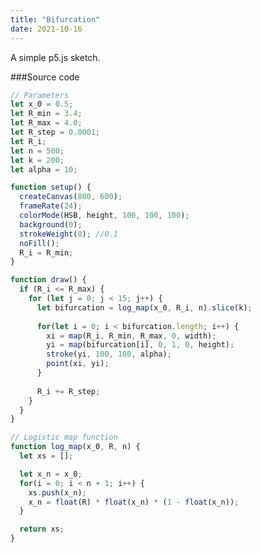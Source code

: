 ```yaml
---
title: "Bifurcation"
date: 2021-10-16
---
```


<div id="bifurcation">
    <script language="javascript" type="text/javascript" src="https://cdnjs.cloudflare.com/ajax/libs/p5.js/1.3.1/p5.js"></script>
    <script type="text/javascript" src="/assets/p5js/bifurcation.js"></script>
</div>

A simple p5.js sketch. 

###Source code

```javascript
// Parameters
let x_0 = 0.5;
let R_min = 3.4;
let R_max = 4.0;
let R_step = 0.0001;
let R_i;
let n = 500;
let k = 200;
let alpha = 10;

function setup() {
  createCanvas(800, 600);
  frameRate(24);
  colorMode(HSB, height, 100, 100, 100);
  background(0);
  strokeWeight(0); //0.1
  noFill();
  R_i = R_min;
}

function draw() {
  if (R_i <= R_max) {
    for (let j = 0; j < 15; j++) {
      let bifurcation = log_map(x_0, R_i, n).slice(k);
      
      for(let i = 0; i < bifurcation.length; i++) {
        xi = map(R_i, R_min, R_max, 0, width);
        yi = map(bifurcation[i], 0, 1, 0, height);
        stroke(yi, 100, 100, alpha);
        point(xi, yi);
      }
      
      R_i += R_step;
    }
  }
}

// Logistic map function
function log_map(x_0, R, n) {
  let xs = [];

  let x_n = x_0;
  for(i = 0; i < n + 1; i++) {
    xs.push(x_n);
    x_n = float(R) * float(x_n) * (1 - float(x_n));
  }

  return xs;
}
```
